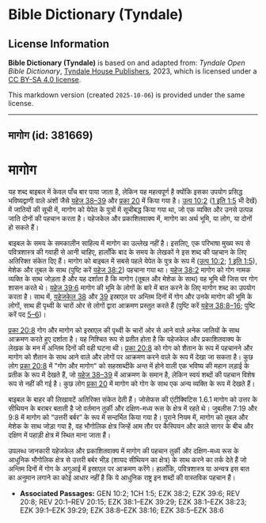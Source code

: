 # Bible Dictionary (Tyndale)

## License Information

**Bible Dictionary (Tyndale)** is based on and adapted from: _Tyndale Open Bible Dictionary_, [Tyndale House Publishers](https://tyndaleopenresources.com/), 2023, which is licensed under a [CC BY-SA 4.0 license](https://creativecommons.org/licenses/by-sa/4.0/legalcode.en).

This markdown version (created `2025-10-06`) is provided under the same license.



--------------------------------

## मागोग (id: 381669)

मागोग
=====

यह शब्द बाइबल में केवल पाँच बार पाया जाता है, लेकिन यह महत्वपूर्ण है क्योंकि इसका उपयोग प्रसिद्ध भविष्यद्वाणी वाले अंशों जैसे [यहेज 38–39](https://ref.ly/Ezek38:1-Ezek39:29) और [प्रका 20](https://ref.ly/Rev20:1-Rev20:15) में किया गया है। [उत्प 10:2](https://ref.ly/Gen10:2) ([1 इति 1:5](https://ref.ly/1Chr1:5) भी देखें) में जातियों की सूची में, मागोग को येपेत के पुत्रों में सूचीबद्ध किया गया था, जो एक व्यक्ति और उनसे उत्पन्न जाति दोनों की पहचान करता है। यहेजकेल और प्रकाशितवाक्य में, मागोग का अर्थ भूमि, या लोग, या दोनों हो सकते हैं।

बाइबल के समय के समकालीन साहित्य में मागोग का उल्लेख नहीं है। इसलिए, एक परिभाषा मुख्य रूप से पवित्रशास्त्र की गवाही से आनी चाहिए, हालाँकि बाद के समय के लेखकों ने इस शब्द की पहचान के लिए अतिरिक्त संकेत दिए हैं। मागोग को बाइबल में सबसे पहले येपेत के पुत्र के रूप में ([उत्प 10:2](https://ref.ly/Gen10:2); [1 इति 1:5](https://ref.ly/1Chr1:5)), मेशेक और तूबल के साथ (पुष्टि करें [यहेज 38:2](https://ref.ly/Ezek38:2)) पहचाना गया था। [यहेज 38:2](https://ref.ly/Ezek38:2) मागोग को गोग नामक व्यक्ति के साथ जोड़ता है और यह दर्शाता है कि मागोग (तूबल और मेशेक के साथ) वह भूमि थी जिस पर गोग शासन करते थे। [यहेज 39:6](https://ref.ly/Ezek39:6) मागोग की भूमि के लोगों के बारे में बात करने के लिए मागोग शब्द का उपयोग करता है। साथ में, [यहेजकेल 38](https://ref.ly/Ezek38:1-Ezek38:23) और [39](https://ref.ly/Ezek39:1-Ezek39:29) इस्राएल पर अन्तिम दिनों में गोग और उनके मागोग की भूमि के लोगों, साथ ही पृथ्वी के चारों ओर से लोगों द्वारा आक्रमण प्रस्तुत करते हैं (पुष्टि करें [यहेज 38:8–16](https://ref.ly/Ezek38:8-Ezek38:16); पुष्टि करें पद [5–6](https://ref.ly/Ezek38:5-Ezek38:6))।

[प्रका 20:8](https://ref.ly/Rev20:8) गोग और मागोग को इस्राएल की पृथ्वी के चारों ओर से आने वाले अनेक जातियों के साथ आक्रमण करते हुए दर्शाता है। यह निश्चित रूप से प्रतीत होता है कि यहेजकेल और प्रकाशितवाक्य के लेखक के मन में अन्तिम दिनों की वही घटना थी। [प्रका 20:8](https://ref.ly/Rev20:8) को गोग को शैतान के रूप में पहचानने और मागोग को शैतान के साथ आने वाले और लोगों पर आक्रमण करने वाले के रूप में देखा जा सकता है। कुछ लोग [प्रका 20:8](https://ref.ly/Rev20:8) में "गोग और मागोग" को सहस्राब्दीके अन्त में होने वाली एक भविष्य की महान लड़ाई के प्रतीक के रूप में देखते हैं, जो [यहेज 38–39](https://ref.ly/Ezek38:1-Ezek39:29) में आक्रमण के समान है, लेकिन स्वयं शब्दों की पहचान विशेष रूप से नहीं की गई है। कुछ लोग [प्रका 20](https://ref.ly/Rev20:1-Rev20:15) में मागोग को गोग के साथ एक अन्य व्यक्ति के रूप में देखते हैं।

बाइबल के बाहर की लिखावटें अतिरिक्त संकेत देती हैं। जोसेफस की एंटीक्विटिस 1\.6\.1 मागोग को उत्तर के सीथियन के बराबर बताती है जो वर्तमान तुर्की और दक्षिण\-मध्य रूस के क्षेत्र में रहते थे। जुबलीस 7:19 और 9:8 में मागोग को “उत्तरी बर्बर” के रूप में सन्दर्भित किया गया है। पुराने नियम में, मागोग को तूबल और मेशेक के साथ जोड़ा गया है, वह भौगोलिक क्षेत्र जिन्हें आम तौर पर कैस्पियन और काले सागर के बीच और दक्षिण में पहाड़ी क्षेत्र में स्थित माना जाता हैं।

उपलब्ध जानकारी यहेजकेल और प्रकाशितवाक्य में मागोग की पहचान तुर्की और दक्षिण\-मध्य रूस के आधुनिक भौगोलिक क्षेत्र से उत्तरी बर्बर भीड़ (शायद सीथियन का क्षेत्र) के साथ करने का तर्क देते हैं जो अन्तिम दिनों में गोग के अगुआई में इस्राएल पर आक्रमण करेंगे। हालाँकि, पवित्रशास्त्र या अन्यत्र इस बात का अनुमान लगाने का कोई आधार नहीं है कि ये आधुनिक राष्ट्र इन शब्दों की वास्तविक पहचान हैं।

* **Associated Passages:** GEN 10:2; 1CH 1:5; EZK 38:2; EZK 39:6; REV 20:8; REV 20:1–REV 20:15; EZK 38:1–EZK 39:29; EZK 38:1–EZK 38:23; EZK 39:1–EZK 39:29; EZK 38:8–EZK 38:16; EZK 38:5–EZK 38:6

